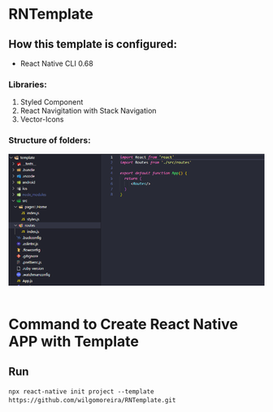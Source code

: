 # RNTemplate

## How this template is configured:

- React Native CLI 0.68

### Libraries:
1. Styled Component
2. React Navigitation with Stack Navigation
3. Vector-Icons

### Structure of folders:

![alt text](template/src/assets/folders.png) 
<br/>
<br/>

# Command to Create React Native APP with Template

## Run
```npx react-native init project --template https://github.com/wilgomoreira/RNTemplate.git```

